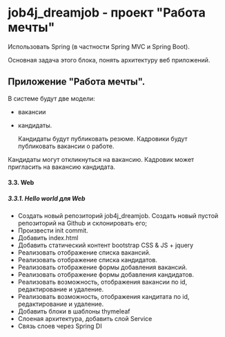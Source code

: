 # job4j_dreamjob - проект "Работа мечты"

Использовать Spring (в частности Spring MVC и Spring Boot).

Основная задача этого блока, понять архитектуру веб приложений.

## Приложение "Работа мечты".

В системе будут две модели:

- вакансии
- кандидаты.

  Кандидаты будут публиковать резюме. Кадровики будут публиковать вакансии о работе.

Кандидаты могут откликнуться на вакансию. Кадровик может пригласить на вакансию кандидата.

#### 3.3. Web

##### 3.3.1. Hello world для Web

- Создать новый репозиторий job4j_dreamjob. Создать новый пустой репозиторий на Github и склонировать его;
- Произвести init commit.
- Добавить index.html
- Добавить статический контент bootstrap CSS & JS + jquery
- Реализовать отображение списка вакансий.
- Реализовать отображение списка кандидатов.
- Реализовать отображение формы добавления вакансий.
- Реализовать отображение формы добавления кандидатов.
- Реализовать возможность, отображения вакансии по id, редактирование и удаление.
- Реализовать возможность, отображения кандитата по id, редактирование и удаление.
- Добавить блоки в шаблоны thymeleaf
- Слоеная архитектура, добавить слой Service
- Связь слоев через Spring DI